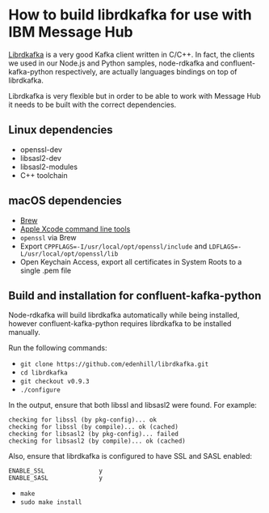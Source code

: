 # How to build librdkafka for use with IBM Message Hub

[Librdkafka](https://github.com/edenhill/librdkafka) is a very good Kafka client written in C/C++. In fact, the clients we used in our Node.js and Python samples, node-rdkafka and confluent-kafka-python respectively, are actually languages bindings on top of librdkafka.

Librdkafka is very flexible but in order to be able to work with Message Hub it needs to be built with the correct dependencies.

## Linux dependencies
* openssl-dev
* libsasl2-dev
* libsasl2-modules
* C++ toolchain

## macOS dependencies
* [Brew](http://brew.sh/)
* [Apple Xcode command line tools](https://developer.apple.com/xcode/)
* `openssl` via Brew
* Export `CPPFLAGS=-I/usr/local/opt/openssl/include` and `LDFLAGS=-L/usr/local/opt/openssl/lib`
* Open Keychain Access, export all certificates in System Roots to a single .pem file

## Build and installation for confluent-kafka-python
Node-rdkafka will build librdkafka automatically while being installed, however confluent-kafka-python requires librdkafka to be installed manually.

Run the following commands:
* `git clone https://github.com/edenhill/librdkafka.git`
* `cd librdkafka`
* `git checkout v0.9.3`
* `./configure`

In the output, ensure that both libssl and libsasl2 were found. For example:

    checking for libssl (by pkg-config)... ok
    checking for libssl (by compile)... ok (cached)
    checking for libsasl2 (by pkg-config)... failed
    checking for libsasl2 (by compile)... ok (cached)

Also, ensure that librdkafka is configured to have SSL and SASL enabled:

    ENABLE_SSL               y
    ENABLE_SASL              y

* `make`
* `sudo make install`
